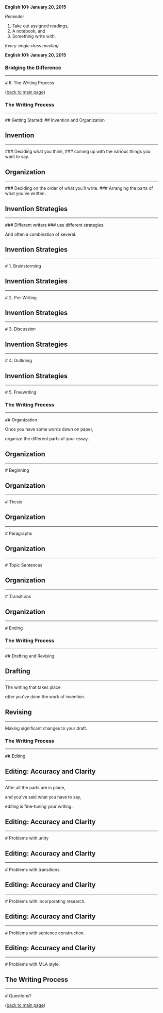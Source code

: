 **English 101: January 20, 2015**

*Reminder*

1. Take out assigned readings,
2. A notebook, and
3. Something write with.

*Every single class meeting*



**English 101: January 20, 2015**

### Bridging the Difference
<hr />
# II. The Writing Process

([back to main page](101.html))



### The Writing Process
<hr />
## Getting Started:
## Invention and Organization


## Invention
<hr />
### Deciding what you think,
### coming up with the various things you want to say.


## Organization
<hr />
### Deciding on the order of what you'll write.
### Arranging the parts of what you've written.



## Invention Strategies
<hr />
### Different writers
### use different strategies

And often a combination of several.


## Invention Strategies
<hr />
# 1. Brainstorming


## Invention Strategies
<hr />
# 2. Pre-Writing


## Invention Strategies
<hr />
# 3. Discussion


## Invention Strategies
<hr />
# 4. Outlining


## Invention Strategies
<hr />
# 5. Freewriting



### The Writing Process
<hr />
## Organization

Once you have some words down on paper,

organize the different parts of your essay.


## Organization
<hr />
# Beginning


## Organization
<hr />
# Thesis


## Organization
<hr />
# Paragraphs


## Organization
<hr />
# Topic Sentences


## Organization
<hr />
# Transitions


## Organization
<hr />
# Ending



### The Writing Process
<hr />
## Drafting and Revising


## Drafting
<hr />
The writing that takes place

*after* you've done the work of invention.


## Revising
<hr />
Making significant changes to your draft.



### The Writing Process
<hr />
## Editing


## Editing: Accuracy and Clarity
<hr />
After all the parts are in place,

and you've said what you have to say,

editing is fine-tuning your writing.


## Editing: Accuracy and Clarity
<hr />
# Problems with unity


## Editing: Accuracy and Clarity
<hr />
# Problems with transitions.


## Editing: Accuracy and Clarity
<hr />
# Problems with incorporating research.


## Editing: Accuracy and Clarity
<hr />
# Problems with sentence construction.


## Editing: Accuracy and Clarity
<hr />
# Problems with MLA style.



## The Writing Process
<hr />
# Questions?

([back to main page](101.html))

